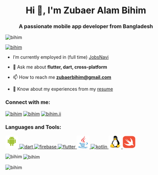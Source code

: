 <h1 align="center">Hi 👋, I'm Zubaer Alam Bihim</h1>
<h3 align="center">A passionate mobile app developer from Bangladesh</h3>

<p align="left"> <img src="https://komarev.com/ghpvc/?username=bihim&label=Profile%20views&color=0e75b6&style=flat" alt="bihim" /> </p>

<p align="left"> <a href="https://github.com/ryo-ma/github-profile-trophy"><img src="https://github-profile-trophy.vercel.app/?username=bihim" alt="bihim" /></a> </p>

- I’m currently employed in (full time) [JobsNavi](https://jobsnavi.de/)

- 💬 Ask me about **flutter, dart, cross-platform**

- 📫 How to reach me **zubaerbihim@gmail.com**

- 📄 Know about my experiences from my [resume](https://drive.google.com/file/d/16QeYEvD7we6CIqjb2TtXALJQXHxHkt2q/view?usp=drive_link)

<h3 align="left">Connect with me:</h3>
<p align="left">
<a href="https://dev.to/bihim" target="blank"><img align="center" src="https://raw.githubusercontent.com/rahuldkjain/github-profile-readme-generator/master/src/images/icons/Social/devto.svg" alt="bihim" height="30" width="40" /></a>
<a href="https://linkedin.com/in/bihim" target="blank"><img align="center" src="https://raw.githubusercontent.com/rahuldkjain/github-profile-readme-generator/master/src/images/icons/Social/linked-in-alt.svg" alt="bihim" height="30" width="40" /></a>
<a href="https://fb.com/bihim.ii" target="blank"><img align="center" src="https://raw.githubusercontent.com/rahuldkjain/github-profile-readme-generator/master/src/images/icons/Social/facebook.svg" alt="bihim.ii" height="30" width="40" /></a>
</p>

<h3 align="left">Languages and Tools:</h3>
<p align="left"> <a href="https://developer.android.com" target="_blank" rel="noreferrer"> <img src="https://raw.githubusercontent.com/devicons/devicon/master/icons/android/android-original-wordmark.svg" alt="android" width="40" height="40"/> </a> <a href="https://dart.dev" target="_blank" rel="noreferrer"> <img src="https://www.vectorlogo.zone/logos/dartlang/dartlang-icon.svg" alt="dart" width="40" height="40"/> </a> <a href="https://firebase.google.com/" target="_blank" rel="noreferrer"> <img src="https://www.vectorlogo.zone/logos/firebase/firebase-icon.svg" alt="firebase" width="40" height="40"/> </a> <a href="https://flutter.dev" target="_blank" rel="noreferrer"> <img src="https://www.vectorlogo.zone/logos/flutterio/flutterio-icon.svg" alt="flutter" width="40" height="40"/> </a> <a href="https://www.java.com" target="_blank" rel="noreferrer"> <img src="https://raw.githubusercontent.com/devicons/devicon/master/icons/java/java-original.svg" alt="java" width="40" height="40"/> </a> <a href="https://kotlinlang.org" target="_blank" rel="noreferrer"> <img src="https://www.vectorlogo.zone/logos/kotlinlang/kotlinlang-icon.svg" alt="kotlin" width="40" height="40"/> </a> <a href="https://www.linux.org/" target="_blank" rel="noreferrer"> <img src="https://raw.githubusercontent.com/devicons/devicon/master/icons/linux/linux-original.svg" alt="linux" width="40" height="40"/> </a> <a href="https://developer.apple.com/swift/" target="_blank" rel="noreferrer"> <img src="https://raw.githubusercontent.com/devicons/devicon/master/icons/swift/swift-original.svg" alt="swift" width="40" height="40"/> </a> </p>

<p><img align="left" src="https://github-readme-stats.vercel.app/api/top-langs?username=bihim&show_icons=true&locale=en&layout=compact" alt="bihim" /></p>

<p>&nbsp;<img align="center" src="https://github-readme-stats.vercel.app/api?username=bihim&show_icons=true&locale=en" alt="bihim" /></p>

<p><img align="center" src="https://github-readme-streak-stats.herokuapp.com/?user=bihim&" alt="bihim" /></p>
